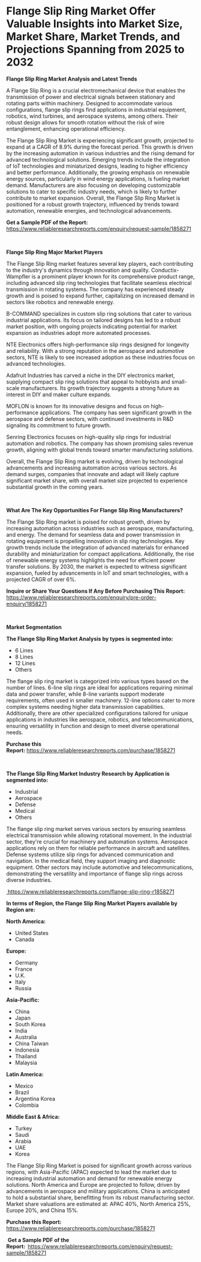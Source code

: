 <p><h1>Flange Slip Ring Market Offer Valuable Insights into Market Size, Market Share, Market Trends, and Projections Spanning from 2025 to 2032</h1></p><p><strong>Flange Slip Ring Market Analysis and Latest Trends</strong></p>
<p><p>A Flange Slip Ring is a crucial electromechanical device that enables the transmission of power and electrical signals between stationary and rotating parts within machinery. Designed to accommodate various configurations, flange slip rings find applications in industrial equipment, robotics, wind turbines, and aerospace systems, among others. Their robust design allows for smooth rotation without the risk of wire entanglement, enhancing operational efficiency.</p><p>The Flange Slip Ring Market is experiencing significant growth, projected to expand at a CAGR of 8.9% during the forecast period. This growth is driven by the increasing automation in various industries and the rising demand for advanced technological solutions. Emerging trends include the integration of IoT technologies and miniaturized designs, leading to higher efficiency and better performance. Additionally, the growing emphasis on renewable energy sources, particularly in wind energy applications, is fueling market demand. Manufacturers are also focusing on developing customizable solutions to cater to specific industry needs, which is likely to further contribute to market expansion. Overall, the Flange Slip Ring Market is positioned for a robust growth trajectory, influenced by trends toward automation, renewable energies, and technological advancements.</p></p>
<p><strong>Get a Sample PDF of the Report:&nbsp;</strong> <a href="https://www.reliableresearchreports.com/enquiry/request-sample/1858271?utm_campaign=2883&utm_medium=2&utm_source=Github&utm_content=ia&utm_term=16042025&utm_id=flange-slip-ring">https://www.reliableresearchreports.com/enquiry/request-sample/1858271</a></p>
<p>&nbsp;</p>
<p><strong>Flange Slip Ring Major Market Players</strong></p>
<p><p>The Flange Slip Ring market features several key players, each contributing to the industry's dynamics through innovation and quality. Conductix-Wampfler is a prominent player known for its comprehensive product range, including advanced slip ring technologies that facilitate seamless electrical transmission in rotating systems. The company has experienced steady growth and is poised to expand further, capitalizing on increased demand in sectors like robotics and renewable energy.</p><p>B-COMMAND specializes in custom slip ring solutions that cater to various industrial applications. Its focus on tailored designs has led to a robust market position, with ongoing projects indicating potential for market expansion as industries adopt more automated processes.</p><p>NTE Electronics offers high-performance slip rings designed for longevity and reliability. With a strong reputation in the aerospace and automotive sectors, NTE is likely to see increased adoption as these industries focus on advanced technologies.</p><p>Adafruit Industries has carved a niche in the DIY electronics market, supplying compact slip ring solutions that appeal to hobbyists and small-scale manufacturers. Its growth trajectory suggests a strong future as interest in DIY and maker culture expands.</p><p>MOFLON is known for its innovative designs and focus on high-performance applications. The company has seen significant growth in the aerospace and defense sectors, with continued investments in R&D signaling its commitment to future growth.</p><p>Senring Electronics focuses on high-quality slip rings for industrial automation and robotics. The company has shown promising sales revenue growth, aligning with global trends toward smarter manufacturing solutions.</p><p>Overall, the Flange Slip Ring market is evolving, driven by technological advancements and increasing automation across various sectors. As demand surges, companies that innovate and adapt will likely capture significant market share, with overall market size projected to experience substantial growth in the coming years.</p></p>
<p>&nbsp;</p>
<p><strong>What Are The Key Opportunities For Flange Slip Ring Manufacturers?</strong></p>
<p><p>The Flange Slip Ring market is poised for robust growth, driven by increasing automation across industries such as aerospace, manufacturing, and energy. The demand for seamless data and power transmission in rotating equipment is propelling innovation in slip ring technologies. Key growth trends include the integration of advanced materials for enhanced durability and miniaturization for compact applications. Additionally, the rise of renewable energy systems highlights the need for efficient power transfer solutions. By 2030, the market is expected to witness significant expansion, fueled by advancements in IoT and smart technologies, with a projected CAGR of over 6%.</p></p>
<p><strong>Inquire or Share Your Questions If Any Before Purchasing This Report:</strong> <a href="https://www.reliableresearchreports.com/enquiry/pre-order-enquiry/1858271?utm_campaign=2883&utm_medium=2&utm_source=Github&utm_content=ia&utm_term=16042025&utm_id=flange-slip-ring">https://www.reliableresearchreports.com/enquiry/pre-order-enquiry/1858271</a></p>
<p>&nbsp;</p>
<p><strong>Market Segmentation</strong></p>
<p><strong>The Flange Slip Ring Market Analysis by types is segmented into:</strong></p>
<p><ul><li>6 Lines</li><li>8 Lines</li><li>12 Lines</li><li>Others</li></ul></p>
<p><p>The flange slip ring market is categorized into various types based on the number of lines. 6-line slip rings are ideal for applications requiring minimal data and power transfer, while 8-line variants support moderate requirements, often used in smaller machinery. 12-line options cater to more complex systems needing higher data transmission capabilities. Additionally, there are other specialized configurations tailored for unique applications in industries like aerospace, robotics, and telecommunications, ensuring versatility in function and design to meet diverse operational needs.</p></p>
<p><strong>Purchase this Report:&nbsp;</strong><a href="https://www.reliableresearchreports.com/purchase/1858271?utm_campaign=2883&utm_medium=2&utm_source=Github&utm_content=ia&utm_term=16042025&utm_id=flange-slip-ring">https://www.reliableresearchreports.com/purchase/1858271</a></p>
<p>&nbsp;</p>
<p><strong>The Flange Slip Ring Market Industry Research by Application is segmented into:</strong></p>
<p><ul><li>Industrial</li><li>Aerospace</li><li>Defense</li><li>Medical</li><li>Others</li></ul></p>
<p><p>The flange slip ring market serves various sectors by ensuring seamless electrical transmission while allowing rotational movement. In the industrial sector, they're crucial for machinery and automation systems. Aerospace applications rely on them for reliable performance in aircraft and satellites. Defense systems utilize slip rings for advanced communication and navigation. In the medical field, they support imaging and diagnostic equipment. Other sectors may include automotive and telecommunications, demonstrating the versatility and importance of flange slip rings across diverse industries.</p></p>
<p><a href="https://www.reliableresearchreports.com/flange-slip-ring-r1858271?utm_campaign=2883&utm_medium=2&utm_source=Github&utm_content=ia&utm_term=16042025&utm_id=flange-slip-ring">&nbsp;https://www.reliableresearchreports.com/flange-slip-ring-r1858271</a></p>
<p><strong>In terms of Region, the Flange Slip Ring Market Players available by Region are:</strong></p>
<p>
    <p> <strong> North America: </strong>
        <ul>
            <li>United States</li>
            <li>Canada</li>
        </ul>
        </p> 
    <p> <strong> Europe: </strong>
        <ul>
            <li>Germany</li>
            <li>France</li>
            <li>U.K.</li>
            <li>Italy</li>
            <li>Russia</li>
        </ul>
        </p> 
    <p> <strong> Asia-Pacific: </strong>
        <ul>
            <li>China</li>
            <li>Japan</li>
            <li>South Korea</li>
            <li>India</li>
            <li>Australia</li>
            <li>China Taiwan</li>
            <li>Indonesia</li>
            <li>Thailand</li>
            <li>Malaysia</li>
        </ul>
        </p> 
    <p> <strong> Latin America: </strong>
        <ul>
            <li>Mexico</li>
            <li>Brazil</li>
            <li>Argentina Korea</li>
            <li>Colombia</li>
        </ul>
        </p> 
    <p> <strong> Middle East & Africa: </strong>
        <ul>
            <li>Turkey</li>
            <li>Saudi</li>
            <li>Arabia</li>
            <li>UAE</li>
            <li>Korea</li>
        </ul>
    </p>
    </p>
<p><p>The Flange Slip Ring Market is poised for significant growth across various regions, with Asia-Pacific (APAC) expected to lead the market due to increasing industrial automation and demand for renewable energy solutions. North America and Europe are projected to follow, driven by advancements in aerospace and military applications. China is anticipated to hold a substantial share, benefitting from its robust manufacturing sector. Market share valuations are estimated at: APAC 40%, North America 25%, Europe 20%, and China 15%.</p></p>
<p><strong>Purchase this Report: </strong><a href="https://www.reliableresearchreports.com/purchase/1858271?utm_campaign=2883&utm_medium=2&utm_source=Github&utm_content=ia&utm_term=16042025&utm_id=flange-slip-ring">https://www.reliableresearchreports.com/purchase/1858271</a></p>
<p>&nbsp;<strong>Get a Sample PDF of the Report:&nbsp;&nbsp;</strong><a href="https://www.reliableresearchreports.com/enquiry/request-sample/1858271?utm_campaign=2883&utm_medium=2&utm_source=Github&utm_content=ia&utm_term=16042025&utm_id=flange-slip-ring">https://www.reliableresearchreports.com/enquiry/request-sample/1858271</a></p>
<p><strong></strong></p>
<p><p></p><p></p><p></p></p>
